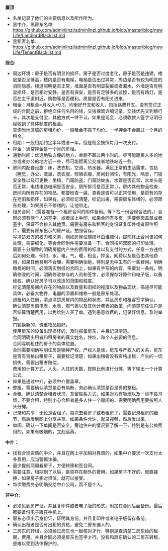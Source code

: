 **置顶**
- 名单记录了他们的主要信息以及所作所为。
- 黑中介，黑房东名单: https://github.com/adminlinzi/adminlinzi.github.io/blob/master/blog/newLife/LandlordBlacklist.md
- 黑租客名单: https://github.com/adminlinzi/adminlinzi.github.io/blob/master/blog/newLife/TenantBlacklist.md

**综合:**
- 周边环境：房子是否有明显的损坏，房子是否过度老化，房子是否是违建，楼层是否足够高，楼内是否有电梯，电梯是否出过异常，周边是否有较为明显的消防隐患。楼道照明是否正常，墙面是否有明显裂痕或者漏水，外墙是否有明显损坏，是否相对安静，是否有保安，是否有足够多的监控，是否有路灯，是否在主干道附近，购物等是否便利。房屋是否有阳关进来，
- 租金：月租金≈月收入*0.3，均衡好开支和收入，包括路费开支。没有签订正规的合同之前，拒绝交任何名目的钱，交钱保留详细记录，交钱优先交到银行卡，其次是支付宝，其他方式一律不认，如果是现金，必须收款人签字证明已经收到了具体额度的租金。<br>
查询当地区域的房租均价，一般租金不高于均价。一半押金不会超过一个月的租金。
- 租期：一般租期约定半年或者一年。但是租金按照每月一次支付。
- 押金：通常押金是一个月的房租。
- 通勤时间：优选地铁方便的地方，单趟不超过两小时的。尽可能距离人多的地方或者办公的地方近一些，尽可能距离公交或者地铁站近一些。
- 房间内配套设施：床，洗衣机，空调，热水器。满足正常的生活需求，包括（睡觉，办公，洗澡，洗衣服，晾晒衣服，房间封闭性，有阳光，隔音，门锁安全性以及可更换，坐椅，门窗防盗，门窗防蚊虫，水管是否正常，水龙头是否正常，电线电路电闸是否安全，厕所排污是否正常，），房内其他物品检查，房间内所有存在的物品，都要检查一遍，查看是否可以正常使用，是否有的存在老旧和损坏，如果有，必须标记清楚，标记出来，需要房东修缮的，必须房东处理，如果房东不修缮的，让他带走。
- 租房合同：（需要准备一个租房合同的附件备用。等下找一份合规合法的。）合同必须有两个人的签字，或者加上手印，如果合同有多页，需要侧面盖章或者签字，保证不会掺入其他页。需要有房东和租客的身份证复印件或者原件照片，需要有房东出示的房产证。拍照留存。<br>
写清楚双方的权力和义务，例如房屋设施损坏由谁赔付，提前终止合同该如何处理，需要细化，等会合同附件需要准备一下。合同按照双面的打印处理。<br>
需要十分细致的明确房屋内产生的费用的标准以及支付的方式，任意一方违约后如何处理，例如，水，电，气，暖，租金，押金，网费以及是否由其他费用，如果其他费用不合理，需要明确拒绝，特别是无中生有的一些费用。明确缴费的时间，必须落实到纸的合同上，如果有手写的内容，需要划一条线，明确修改的时间，明确修改参与的人员和签字，必须保存好原件和电子版，以备维权。确认好房子可以改造的范围和程度。<br>
标记清楚房间内存在的物品以及数量和旧损的程度以及物品现状，描述尽可能具体，必备大物件，电器的添置和维修一般是房东处理。<br>
退租和入住前，清点清楚房屋内的物品和状态，并且房东和租客签字确认。<br>
确认清楚当前电表，水表，燃气表以及其他计费表的数值，问清楚前任住户是否结算清楚费用，以免给别人买了单。遇到恶意收费的，记录好信息，及时举报。<br>
门锁换新的，贵重物品锁好。<br>
使用房东的设备出现损坏的，及时报备房东，并且记录清楚。<br>
合同明确出租者和租房者的真实姓名，住址，和个人必要的信息。<br>
合同写明租住的房子的具体位置。<br>
合同需要明确写明住房是哪种产权，产权人是谁，房东与产权人的关系，房东是否有资格出租房子，需要标记清楚，如果出租者没有资格出租，产生的一切损失，需要出租者赔偿。<br>
费用的计算方式，人头，入住的天数，按照比例进行分摊，等下输出一个计算公式<br>
- 如果是通过中介，必须中介要盖章。
- 整租，需要确认清楚是否有隔断，务必确认清楚是否是真的整租。
- 合租。确认清楚合租者状况，互留联系方式，如果对方有吸烟以及一些不良习惯，不要合租，特别小心合租者是多人住一个房间的，需要明确费用要按照人头分摊。
- 记录和共享：无论是否租了，每次去看房子或者租房子，需要记录租房的细节，然后发到网上分享共享。如果条件允许，就录视频，然后发出来。
- 单间。确认一下单间是否安全，旁边住户的情况要了解一下，特别是有公摊费用的，如果有吸烟的，立刻远离。

**中介：**
- 找有合规资质的中介，并且在网上平加相对靠谱的，如果中介要求一次支付太多费用，应当警惕诈骗。
- 最少提前两周看房子，方便转移和签合同。
- 需要注意，租期到了以后，是否存在额外的费用，如果房子不好的，就直接换，如果房子相对很值，就可以接受。
- 每次缴费务必明确交给中介公司，而不是个人。


**非中介:**
- 必须见到房产证，并且复印件或者电子版的形式，附加在合同后面备份。最后都要备份电子版在手机上。
- 房东必须出示身份证，证明其身份。并且复印件或者电子版留存备份。
- 确认出租者是否有出租的资格，避免二房东骗人的。
- 二房东的转租，必须经过房东也一起核对才行，特别是查清楚二房东给的租期，费用。并且合同必须是房东也签字才行。没有和房东确认的二房东转租，是难以受到法律保护的。
